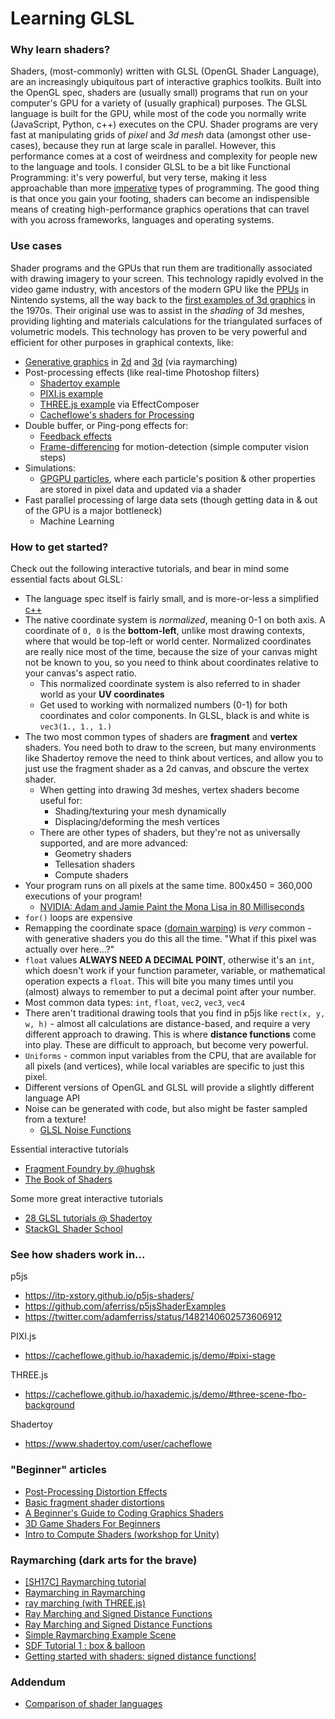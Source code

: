 # <span>Learning GLSL</span>

### Why learn shaders?

Shaders, (most-commonly) written with GLSL (OpenGL Shader Language), are an increasingly ubiquitous part of interactive graphics toolkits. Built into the OpenGL spec, shaders are (usually small) programs that run on your computer's GPU for a variety of (usually graphical) purposes. The GLSL language is built for the GPU, while most of the code you normally write (JavaScript, Python, c++) executes on the CPU. Shader programs are very fast at manipulating grids of _pixel_ and _3d mesh_ data (amongst other use-cases), because they run at large scale in parallel. However, this performance comes at a cost of weirdness and complexity for people new to the language and tools. I consider GLSL to be a bit like Functional Programming: it's very powerful, but very terse, making it less approachable than more [imperative](https://www.youtube.com/watch?v=E7Fbf7R3x6I) types of programming. The good thing is that once you gain your footing, shaders can become an indispensible means of creating high-performance graphics operations that can travel with you across frameworks, languages and operating systems.

### Use cases

Shader programs and the GPUs that run them are traditionally associated with drawing imagery to your screen. This technology rapidly evolved in the video game industry, with ancestors of the modern GPU like the [PPUs](https://ultimatepopculture.fandom.com/wiki/Picture_Processing_Unit) in Nintendo systems, all the way back to the [first examples of 3d graphics](https://vimeo.com/16292363) in the 1970s. Their original use was to assist in the *shading* of 3d meshes, providing lighting and materials calculations for the triangulated surfaces of volumetric models. This technology has proven to be very powerful and efficient for other purposes in graphical contexts, like:

* [Generative graphics](https://www.shadertoy.com) in [2d](https://www.shadertoy.com/view/lsjBRD) and [3d](https://www.shadertoy.com/view/XdGGzw) (via raymarching)
* Post-processing effects (like real-time Photoshop filters)
  * [Shadertoy example](https://www.shadertoy.com/view/MdffDS)
  * [PIXI.js example](https://filters.pixijs.download/main/docs/index.html)
  * [THREE.js example](https://threejs.org/docs/#examples/en/postprocessing/EffectComposer) via EffectComposer
  * [Cacheflowe's shaders for Processing](https://github.com/cacheflowe/haxademic/tree/master/data/haxademic/shaders/filters)
* Double buffer, or Ping-pong effects for:
  * [Feedback effects](https://www.shadertoy.com/view/4syyDK)
  * [Frame-differencing](https://www.instagram.com/p/By-jx8ZlDVo/) for motion-detection (simple computer vision steps)
* Simulations:
  * [GPGPU particles](https://cacheflowe.github.io/haxademic.js/demo/#three-scene-gpu-particles-noise), where each particle's position & other properties are stored in pixel data and updated via a shader
* Fast parallel processing of large data sets (though getting data in & out of the GPU is a major bottleneck)
  * Machine Learning

### How to get started?

Check out the following interactive tutorials, and bear in mind some essential facts about GLSL:

* The language spec itself is fairly small, and is more-or-less a simplified [c++](https://www.khronos.org/opengl/wiki/Core_Language_(GLSL))
* The native coordinate system is *normalized*, meaning 0-1 on both axis. A coordinate of `0, 0` is the **bottom-left**, unlike most drawing contexts, where that would be top-left or world center. Normalized coordinates are really nice most of the time, because the size of your canvas might not be known to you, so you need to think about coordinates relative to your canvas's aspect ratio.
  * This normalized coordinate system is also referred to in shader world as your **UV coordinates**
  * Get used to working with normalized numbers (0-1) for both coordinates and color components. In GLSL, black is  and white is `vec3(1., 1., 1.)`
* The two most common types of shaders are **fragment** and **vertex** shaders. You need both to draw to the screen, but many environments like Shadertoy remove the need to think about vertices, and allow you to just use the fragment shader as a 2d canvas, and obscure the vertex shader.
  * When getting into drawing 3d meshes, vertex shaders become useful for:
    * Shading/texturing your mesh dynamically
    * Displacing/deforming the mesh vertices
  * There are other types of shaders, but they're not as universally supported, and are more advanced:
    * Geometry shaders
    * Tellesation shaders
    * Compute shaders
* Your program runs on all pixels at the same time. 800x450 = 360,000 executions of your program!
  * [NVIDIA: Adam and Jamie Paint the Mona Lisa in 80 Milliseconds](https://www.youtube.com/watch?v=WmW6SD-EHVY)
* `for()` loops are expensive
* Remapping the coordinate space ([domain warping](https://iquilezles.org/articles/warp/)) is *very* common - with generative shaders you do this all the time. "What if this pixel was actually over here...?"
* `float` values **ALWAYS NEED A DECIMAL POINT**, otherwise it's an `int`, which doesn't work if your function parameter, variable, or mathematical operation expects a `float`. This will bite you many times until you (almost) always to remember to put a decimal point after your number.
* Most common data types: `int`, `float`, `vec2`, `vec3`, `vec4`
* There aren't traditional drawing tools that you find in p5js like `rect(x, y, w, h)` - almost all calculations are distance-based, and require a very different approach to drawing. This is where **distance functions** come into play. These are difficult to approach, but become very powerful.
* `Uniforms` - common input variables from the CPU, that are available for all pixels (and vertices), while local variables are specific to just this pixel.
* Different versions of OpenGL and GLSL will provide a slightly different language API
* Noise can be generated with code, but also might be faster sampled from a texture!
  * [GLSL Noise Functions](https://gist.github.com/patriciogonzalezvivo/670c22f3966e662d2f83)

Essential interactive tutorials

* [Fragment Foundry by @hughsk](https://hughsk.io/fragment-foundry/)
* [The Book of Shaders](https://thebookofshaders.com/)

Some more great interactive tutorials

* [28 GLSL tutorials @ Shadertoy](https://www.shadertoy.com/view/Md23DV)
* [StackGL Shader School](https://github.com/stackgl/shader-school)

### See how shaders work in... 

p5js
* https://itp-xstory.github.io/p5js-shaders/
* https://github.com/aferriss/p5jsShaderExamples
* https://twitter.com/adamferriss/status/1482140602573606912

PIXI.js
* https://cacheflowe.github.io/haxademic.js/demo/#pixi-stage

THREE.js
* https://cacheflowe.github.io/haxademic.js/demo/#three-scene-fbo-background

Shadertoy
* https://www.shadertoy.com/user/cacheflowe


### "Beginner" articles

* [Post-Processing Distortion Effects](https://blog.en.uwa4d.com/2022/10/11/post-processing-in-depth-camera-distortion-effects/)
* [Basic fragment shader distortions](https://www.youtube.com/watch?v=DH1KqXQvICQ)
* [A Beginner's Guide to Coding Graphics Shaders](https://gamedevelopment.tutsplus.com/tutorials/a-beginners-guide-to-coding-graphics-shaders--cms-23313)
* [3D Game Shaders For Beginners](https://github.com/lettier/3d-game-shaders-for-beginners)
* [Intro to Compute Shaders (workshop for Unity)](https://paprika.studio/workshops/compute/index.html)

### Raymarching (dark arts for the brave)

* [[SH17C] Raymarching tutorial](https://www.shadertoy.com/view/4dSfRc)
* [Raymarching in Raymarching](https://www.shadertoy.com/view/wlSGWy)
* [ray marching (with THREE.js)](http://barradeau.com/blog/?p=575)
* [Ray Marching and Signed Distance Functions](http://jamie-wong.com/2016/07/15/ray-marching-signed-distance-functions/)
* [Ray Marching and Signed Distance Functions](https://michaelwalczyk.com/blog-ray-marching.html)
* [Simple Raymarching Example Scene](https://www.shadertoy.com/view/wd2SR3)
* [SDF Tutorial 1 : box & balloon](https://www.shadertoy.com/view/Xl2XWt)
* [Getting started with shaders: signed distance functions!](https://jvns.ca/blog/2020/03/15/writing-shaders-with-signed-distance-functions/)

### Addendum

* [Comparison of shader languages](https://alain.xyz/blog/a-review-of-shader-languages)




